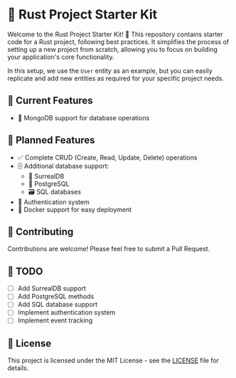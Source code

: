# 🦀 Rust Project Starter Kit

Welcome to the Rust Project Starter Kit! 🎉 This repository contains starter code for a Rust project, following best practices. It simplifies the process of setting up a new project from scratch, allowing you to focus on building your application's core functionality.

In this setup, we use the `User` entity as an example, but you can easily replicate and add new entities as required for your specific project needs.

## 🌟 Current Features

- 🍃 MongoDB support for database operations

## 🚀 Planned Features

- ✅ Complete CRUD (Create, Read, Update, Delete) operations
- 🗄️ Additional database support:
  - 🌊 SurrealDB
  - 🐘 PostgreSQL
  - 🗃️ SQL databases
- 🔐 Authentication system
- 🐳 Docker support for easy deployment

## 🤝 Contributing

Contributions are welcome! Please feel free to submit a Pull Request.

## 📝 TODO

- [ ] Add SurrealDB support
- [ ] Add PostgreSQL methods
- [ ] Add SQL database support
- [ ] Implement authentication system
- [ ] Implement event tracking

## 📄 License

This project is licensed under the MIT License - see the [LICENSE](LICENSE) file for details.

